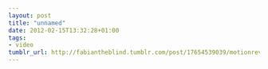 ```yaml
---
layout: post
title: "unnamed"
date: 2012-02-15T13:32:28+01:00
tags:
- video
tumblr_url: http://fabiantheblind.tumblr.com/post/17654539039/motionrevolver-spore
---
```

